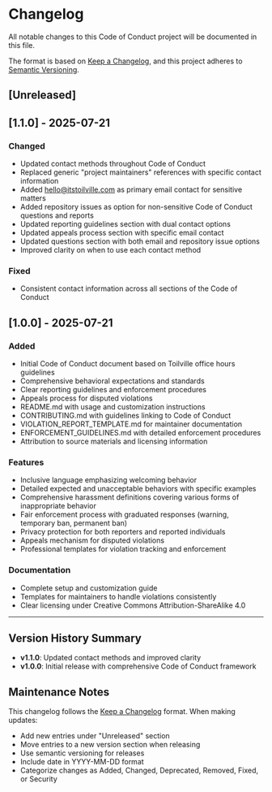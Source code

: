# Changelog

All notable changes to this Code of Conduct project will be documented in this file.

The format is based on [Keep a Changelog](https://keepachangelog.com/en/1.0.0/),
and this project adheres to [Semantic Versioning](https://semver.org/spec/v2.0.0.html).

## [Unreleased]

## [1.1.0] - 2025-07-21

### Changed
- Updated contact methods throughout Code of Conduct
- Replaced generic "project maintainers" references with specific contact information
- Added hello@itstoilville.com as primary email contact for sensitive matters
- Added repository issues as option for non-sensitive Code of Conduct questions and reports
- Updated reporting guidelines section with dual contact options
- Updated appeals process section with specific email contact
- Updated questions section with both email and repository issue options
- Improved clarity on when to use each contact method

### Fixed
- Consistent contact information across all sections of the Code of Conduct

## [1.0.0] - 2025-07-21

### Added
- Initial Code of Conduct document based on Toilville office hours guidelines
- Comprehensive behavioral expectations and standards
- Clear reporting guidelines and enforcement procedures
- Appeals process for disputed violations
- README.md with usage and customization instructions
- CONTRIBUTING.md with guidelines linking to Code of Conduct
- VIOLATION_REPORT_TEMPLATE.md for maintainer documentation
- ENFORCEMENT_GUIDELINES.md with detailed enforcement procedures
- Attribution to source materials and licensing information

### Features
- Inclusive language emphasizing welcoming behavior
- Detailed expected and unacceptable behaviors with specific examples
- Comprehensive harassment definitions covering various forms of inappropriate behavior
- Fair enforcement process with graduated responses (warning, temporary ban, permanent ban)
- Privacy protection for both reporters and reported individuals
- Appeals mechanism for disputed violations
- Professional templates for violation tracking and enforcement

### Documentation
- Complete setup and customization guide
- Templates for maintainers to handle violations consistently
- Clear licensing under Creative Commons Attribution-ShareAlike 4.0

---

## Version History Summary

- **v1.1.0**: Updated contact methods and improved clarity
- **v1.0.0**: Initial release with comprehensive Code of Conduct framework

## Maintenance Notes

This changelog follows the [Keep a Changelog](https://keepachangelog.com/) format. When making updates:

- Add new entries under "Unreleased" section
- Move entries to a new version section when releasing
- Use semantic versioning for releases
- Include date in YYYY-MM-DD format
- Categorize changes as Added, Changed, Deprecated, Removed, Fixed, or Security
